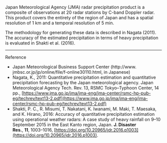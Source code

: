 
Japan Meteorological Agency (JMA) radar precipitation product is a composite of observations at 20 radar stations by C-band Doppler radar. This product covers the entirety of the region of Japan and has a spatial resolution of 1 km and a temporal resolution of 5 min.

The methodology for generating these data is described in Nagata (2011). The accuracy of the estimated precipitation in terms of heavy precipitation is evaluated in Shakti et al. (2016).

----
Reference

- Japan Meteorological Business Support Center (http://www. jmbsc.or.jp/jp/online/file/f-online30110.html, in Japanese)
- Nagata, K., 2011: Quantitative precipitation estimation and quantitative precipitation forecasting by the Japan meteorological agency. Japan Meteorological Agency Tech. Rev. 13, RSMC Tokyo–Typhoon Center, 14 pp., [https://www.jma.go.jp/jma/jma-eng/jma-center/rsmc-hp-pub-eg/techrev/text13-2.pdf](https://www.jma.go.jp/jma/jma-eng/jma-center/rsmc-hp-pub-eg/techrev/text13-2.pdf)
- Shakti, P. C., R. Misumi, T. Nakatani, K. Iwanami, M. Maki, T. Maesaka, and K. Hirano, 2016: Accuracy of quantitative precipitation estimation using operational weather radars: A case study of heavy rainfall on 9–10 September 2015 in the East Kanto region, Japan. __J. Disaster Res.__, **11**, 1003–1016, [https://doi.org/10.20965/jdr.2016.p1003](https://doi.org/10.20965/jdr.2016.p1003).